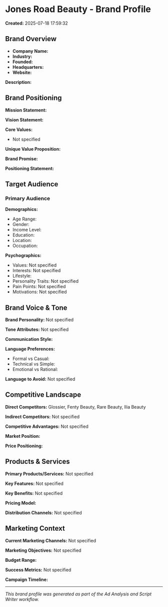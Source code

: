 # Jones Road Beauty - Brand Profile

**Created:** 2025-07-18 17:59:32

## Brand Overview

- **Company Name:** 
- **Industry:** 
- **Founded:** 
- **Headquarters:** 
- **Website:** 

**Description:** 

## Brand Positioning

**Mission Statement:** 

**Vision Statement:** 

**Core Values:**
- Not specified

**Unique Value Proposition:** 

**Brand Promise:** 

**Positioning Statement:** 

## Target Audience

### Primary Audience

**Demographics:**
- Age Range: 
- Gender: 
- Income Level: 
- Education: 
- Location: 
- Occupation: 

**Psychographics:**
- Values: Not specified
- Interests: Not specified
- Lifestyle: 
- Personality Traits: Not specified
- Pain Points: Not specified
- Motivations: Not specified

## Brand Voice & Tone

**Brand Personality:** Not specified

**Tone Attributes:** Not specified

**Communication Style:** 

**Language Preferences:**
- Formal vs Casual: 
- Technical vs Simple: 
- Emotional vs Rational: 

**Language to Avoid:** Not specified

## Competitive Landscape

**Direct Competitors:** Glossier, Fenty Beauty, Rare Beauty, Ilia Beauty

**Indirect Competitors:** Not specified

**Competitive Advantages:** Not specified

**Market Position:** 

**Price Positioning:** 

## Products & Services

**Primary Products/Services:** Not specified

**Key Features:** Not specified

**Key Benefits:** Not specified

**Pricing Model:** 

**Distribution Channels:** Not specified

## Marketing Context

**Current Marketing Channels:** Not specified

**Marketing Objectives:** Not specified

**Budget Range:** 

**Success Metrics:** Not specified

**Campaign Timeline:** 

---

*This brand profile was generated as part of the Ad Analysis and Script Writer workflow.*
